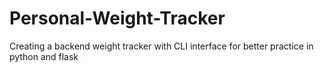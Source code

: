 # Personal-Weight-Tracker
Creating a backend weight tracker with CLI interface for better practice in python and flask 
